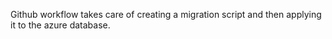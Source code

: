 Github workflow takes care of creating a migration script and then applying it to the azure database.